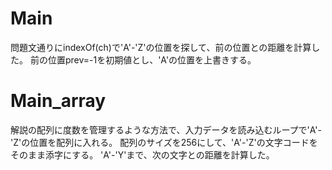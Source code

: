 # Main
問題文通りにindexOf(ch)で'A'-'Z'の位置を探して、前の位置との距離を計算した。
前の位置prev=-1を初期値とし、'A'の位置を上書きする。

# Main_array
解説の配列に度数を管理するような方法で、入力データを読み込むループで'A'-'Z'の位置を配列に入れる。
配列のサイズを256にして、'A'-'Z'の文字コードをそのまま添字にする。
'A'-'Y'まで、次の文字との距離を計算した。
